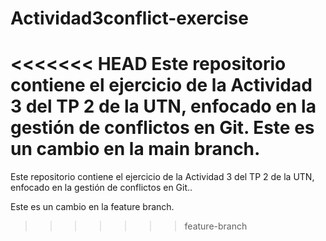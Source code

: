 # Actividad3conflict-exercise
<<<<<<< HEAD
Este repositorio contiene el ejercicio de la Actividad 3 del TP 2 de la UTN, enfocado en la gestión de conflictos en Git.
Este es un cambio en la main branch.
=======
Este repositorio contiene el ejercicio de la Actividad 3 del TP 2 de la UTN, enfocado en la gestión de conflictos en Git..

Este es un cambio en la feature branch.
>>>>>>> feature-branch
